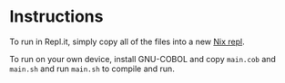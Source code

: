 # Instructions

To run in Repl.it, simply copy all of the files into a new [Nix repl](https://replit.com/new/nix).

To run on your own device, install GNU-COBOL and copy `main.cob` and `main.sh` and run `main.sh` to compile and run.
